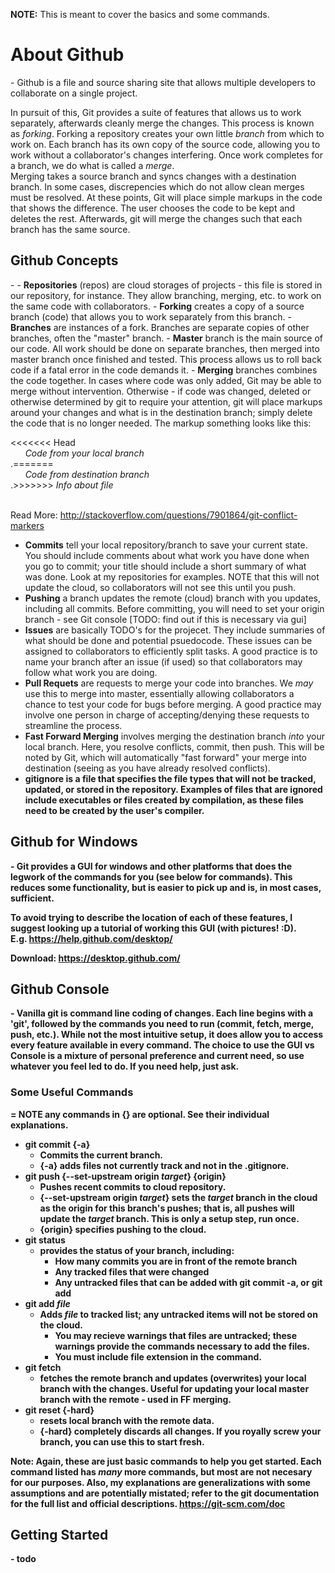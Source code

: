 <b>NOTE:</b> This is meant to cover the basics and some commands.

<h1>About Github</h1>
-
Github is a file and source sharing site that allows multiple developers to collaborate on a single project.

In pursuit of this, Git provides a suite of features that allows us to work separately, afterwards cleanly merge the changes.  This process is known as <i>forking</i>.  Forking a repository creates your own little <i>branch</i> from which to work on.  Each branch has its own copy of the source code, allowing you to work without a collaborator's changes interfering.  Once work completes for a branch, we do what is called a <i>merge</i>.  
Merging takes a source branch and syncs changes with a destination branch.  In some cases, discrepencies which do not allow clean merges must be resolved. At these points, Git will place simple markups in the code that shows the difference.  The user chooses the code to be kept and deletes the rest.  Afterwards, git will merge the changes such that each branch has the same source.

<h2>Github Concepts</h2>
-
- <b>Repositories</b> (repos) are cloud storages of projects - this file is stored in our repository, for instance.  They allow branching, merging, etc. to work on the same code with collaborators.
- <b>Forking</b> creates a copy of a source branch (code) that allows you to work separately from this branch.
- <b>Branches</b> are instances of a fork. Branches are separate copies of other branches, often the "master" branch.
- <b>Master</b> branch is the main source of our code.  All work should be done on separate branches, then merged into master branch once finished and tested. This process allows us to roll back code if a fatal error in the code demands it.
- <b>Merging</b> branches combines the code together.  In cases where code was only added, Git may be able to merge without intervention.  Otherwise - if code was changed, deleted or otherwise determined by git to require your attention, git will place markups around your changes and what is in the destination branch; simply delete the code that is no longer needed.  The markup something looks like this:

<<<<<<< Head </br>
&nbsp;&nbsp;&nbsp;&nbsp;&nbsp;&nbsp;<i>Code from your local branch</i> 
</br>.=======</br>
&nbsp;&nbsp;&nbsp;&nbsp;&nbsp;&nbsp;<i>Code from destination branch</i> 
</br>.>>>>>>> <i>Info about file</i> </br></br>

Read More: http://stackoverflow.com/questions/7901864/git-conflict-markers

- <b>Commits</b> tell your local repository/branch to save your current state.  You should include comments about what work you have done when you go to commit; your title should include a short summary of what was done.  Look at my repositories for examples. NOTE that this will not update the cloud, so collaborators will not see this until you push.
- <b>Pushing</b> a branch updates the remote (cloud) branch with you updates, including all commits. Before committing, you will need to set your origin branch - see Git console [TODO: find out if this is necessary via gui]
- <b>Issues</b> are basically TODO's for the projecet.  They include summaries of what should be done and potential psuedocode.  These issues can be assigned to collaborators to efficiently split tasks.  A good practice is to name your branch after an issue (if used) so that collaborators may follow what work you are doing.
- <b>Pull Requets</b> are requests to merge your code into branches.  We <i>may</i> use this to merge into master, essentially allowing collaborators a chance to test your code for bugs before merging. A good practice may involve one person in charge of accepting/denying these requests to streamline the process.
- <b>Fast Forward Merging</b> involves merging the destination branch <i>into</i> your local branch.  Here, you resolve conflicts, commit, then push.  This will be noted by Git, which will automatically "fast forward" your merge into destination (seeing as you have already resolved conflicts).
- <b>gitignore</i> is a file that specifies the file types that will not be tracked, updated, or stored in the repository.  Examples of files that are ignored include executables or files created by compilation, as these files need to be created by the user's compiler.

<h2>Github for Windows</h2>
-
Git provides a GUI for windows and other platforms that does the legwork of the commands for you (see below for commands).  This reduces some functionality, but is easier to pick up and is, in most cases, sufficient.

To avoid trying to describe the location of each of these features, I suggest looking up a tutorial of working this GUI (with pictures! :D).
</br>E.g. https://help.github.com/desktop/

<b>Download:</b> https://desktop.github.com/

<h2>Github Console</h2>
-
Vanilla git is command line coding of changes.  Each line begins with a 'git', followed by the commands you need to run (commit, fetch, merge, push, etc.).  While not the most intuitive setup, it does allow you to access every feature available in every command. The choice to use the GUI vs Console is a mixture of personal preference and current need, so use whatever you feel led to do.  If you need help, just ask.

<h3>Some Useful Commands</h3>
=
<b>NOTE</b> any commands in {} are optional.  See their individual explanations.

- git commit {-a}</br>
    - Commits the current branch. </br>
    - {-a} adds files not currently track and not in the .gitignore.
- git push {--set-upstream origin <i>target</i>} {origin}
    - Pushes recent commits to cloud repository.<br>
    - {--set-upstream origin <i>target</i>} sets the <i>target</i> branch in  the cloud as the origin for this branch's pushes; that is, all pushes will update the <i>target</i> branch. This is only a setup step, run once.<br>
    - {origin} specifies pushing to the cloud.  
- git status<br>
    - provides the status of your branch, including:
      - How many commits you are in front of the remote branch
      - Any tracked files that were changed
      - Any untracked files that can be added with git commit -a, or git add
- git add <i>file</i>
    - Adds <i>file</i> to tracked list; any untracked items will not be stored on the cloud.
      - You may recieve warnings that files are untracked; these warnings provide the commands necessary to add the files.
      - You must include file extension in the command.
- git fetch 
    - fetches the remote branch and updates (overwrites) your local branch with the changes. Useful for updating your local master branch with the remote - used in FF merging.
- git reset {-hard}
    - resets local branch with the remote data.
    - {-hard} completely discards all changes. If you royally screw your branch, you can use this to start fresh.

<b>Note:</b> Again, these are just basic commands to help you get started.  Each command listed has <i>many</i> more commands, but most are not necesary for our purposes.  Also, my explanations are generalizations with some assumptions and are potentially mistated; refer to the git documentation for the full list and official descriptions.
https://git-scm.com/doc

<h2>Getting Started</h2>
-
todo
